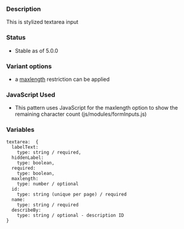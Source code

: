 ### Description
This is stylized textarea input

### Status
* Stable as of 5.0.0

### Variant options
* a [maxlength](./?p=atoms-textarea-set-characters) restriction can be applied

### JavaScript Used
* This pattern uses JavaScript for the maxlength option to show the remaining character count (js/modules/formInputs.js)

### Variables
~~~
textarea:  {
  labelText:
    type: string / required,
  hiddenLabel:
    type: boolean,
  required: 
    type: boolean,
  maxlength:
    type: number / optional
  id: 
    type: string (unique per page) / required
  name: 
    type: string / required
  describeBy: 
    type: string / optional - description ID
}
~~~
